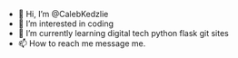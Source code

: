 - 👋 Hi, I’m @CalebKedzlie
- 👀 I’m interested in coding
- 🌱 I’m currently learning digital tech python flask git sites
- 📫 How to reach me message me.

<!---
CalebKedzlie0/CalebKedzlie0 is a ✨ special ✨ repository because its `README.md` (this file) appears on your GitHub profile.
You can click the Preview link to take a look at your changes.
--->
